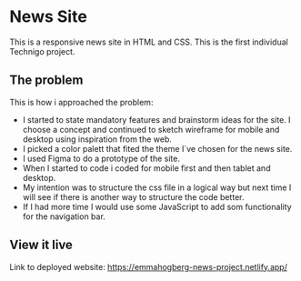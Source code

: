 # News Site

This is a responsive news site in HTML and CSS. 
This is the first individual Technigo project.


## The problem

This is how i approached the problem:

- I started to state mandatory features and brainstorm ideas for the site. I choose a concept and continued to sketch wireframe for mobile and desktop using inspiration from the web. 
- I picked a color palett that fited the theme I´ve chosen for the news site.
- I used Figma to do a prototype of the site.  
- When I started to code i coded for mobile first and then tablet and desktop. 
- My intention was to structure the css file in a logical way but next time I will see if there is another way to structure the code better. 
- If I had more time I would use some JavaScript to add som functionality for the navigation bar. 


## View it live

Link to deployed website: https://emmahogberg-news-project.netlify.app/
